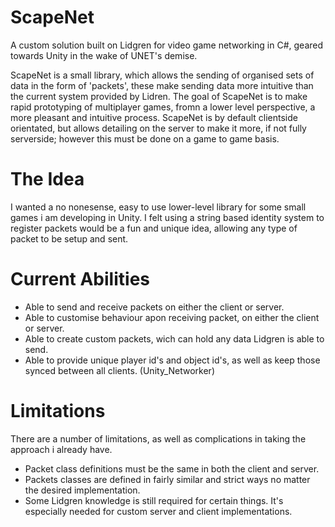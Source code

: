 # ScapeNet
A custom solution built on Lidgren for video game networking in C#, geared towards Unity in the wake of UNET's demise.

ScapeNet is a small library, which allows the sending of organised sets of data in the form of 'packets', these make sending data more intuitive than the current system provided by Lidren. The goal of ScapeNet is to make rapid prototyping of multiplayer games, fromn a lower level perspective, a more pleasant and intuitive process. ScapeNet is by default clientside orientated, but allows detailing on the server to make it more, if not fully serverside; however this must be done on a game to game basis.

# The Idea
I wanted a no nonesense, easy to use lower-level library for some small games i am developing in Unity. I felt using a string based identity system to register packets would be a fun and unique idea, allowing any type of packet to be setup and sent.

# Current Abilities

- Able to send and receive packets on either the client or server.
- Able to customise behaviour apon receiving packet, on either the client or server.
- Able to create custom packets, wich can hold any data Lidgren is able to send.
- Able to provide unique player id's and object id's, as well as keep those synced between all clients. (Unity_Networker)

# Limitations

There are a number of limitations, as well as complications in taking the approach i already have.

- Packet class definitions must be the same in both the client and server.
- Packets classes are defined in fairly similar and strict ways no matter the desired implementation.
- Some Lidgren knowledge is still required for certain things. It's especially needed for custom server and client implementations.
